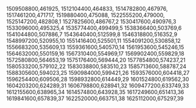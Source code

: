 1509508800,461925,
1512104400,464833,
1514782800,467976,
1517461200,471717,
1519880400,475088,
1522555200,479000,
1525147200,482808,1
1527825600,486767,2
1530417600,490976,3
1533096000,495325,4
1535774400,499499,5
1538366400,503769,6
1541044800,507886,7
1543640400,512599,8
1546318800,516352,9
1548997200,520955,10
1551416400,525501,11
1554091200,530858,12
1556683200,535609,13
1559361600,540570,14
1561953600,545246,15
1564632000,550159,16
1567310400,554969,17
1569902400,559829,18
1572580800,564653,19
1575176400,569444,20
1577854800,574237,21
1580533200,579102,22
1583038800,583510,23
1585713600,588787,24
1588305600,594023,25
1590984000,599421,26
1593576000,604418,27
1596254400,609506,28
1598932800,614449,29
1601524800,619562,30
1604203200,624289,31
1606798800,628941,32
1609477200,633749,33
1612155600,638965,34
1614574800,643928,35
1617249600,651413,36
1619841600,657839,37
1622520000,663751,38
1625112000,675297,39
